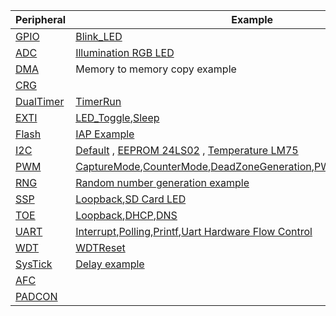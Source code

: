 |Peripheral|Example|
|----------|-------|
|[GPIO](General-Purpose-InputOutputs.md)|[Blink_LED](GPIO-Blink_LED-example.md)|
|[ADC](Analog-to-Digital-Converter.md)|[Illumination RGB LED](ADC-Illumination-example.md)|
|[DMA](Direct-Memory-Access.md)|Memory to memory copy example|
|[CRG](Clock-Reset-Generator.md)|                    |                         
|[DualTimer](Dual-Timer.md)|[TimerRun](Dual-Timer-TimerRun-example.md)|
|[EXTI](External-Interrupt.md)|[LED_Toggle](EXTI-LED_Toggle-example.md),[Sleep](EXTI-Sleep-example.md)|
|[Flash](Embedded-Flash-memory.md)|[IAP Example](Flash_example.md)|
|[I2C](Inter-Integrated-Circuit.md)|[Default](i2c-read-example.md) , [EEPROM 24LS02](i2c-eeprom-communication.md) , [Temperature LM75](i2c-temperature.md)|
|[PWM](Pulse-Width-Modulation.md)|[CaptureMode](capturemode.md),[CounterMode](countermode.md),[DeadZoneGeneration](deadzonegeneration.md),[PWMOutput](pwmoutput.md),[TimerMode](timermode.md)|
|[RNG](Random-number-generator.md)|[Random number generation example](rng.md)|
|[SSP](Synchronous-Serial-Port.md)|[Loopback](SSP-Loopback-example.md),[SD Card LED](SSP-SDcard_LED-example.md)|
|[TOE](TCP/IP-core-Offload-Engine.md)|[Loopback](Loopback-test-for-TCPIP-Offload-Engine-example.md),[DHCP](DHCPClient-for-TCPIP-Offload-Engine-example.md),[DNS](DNSClient-for-TCPIP-Offload-Engine-example.md)|
|[UART](Universal-Asynchronous-Receive-Transmit.md)|[Interrupt](UART-Interrupts-example.md),[Polling](UART-Polling-example.md),[Printf](UART-Printf-example.md),[Uart Hardware Flow Control](UART-HardwareControl-example.md)|
|[WDT](Watchdog-Timer.md)|[WDTReset](WDTReset-example.md)|
|[SysTick](System-tick-timer.md)|[Delay example](System-tick-timer-example.md)|
|[AFC](Alternate-Function-Controller.md)| |
|[PADCON](Pad-Controller(PADCON).md)| |
